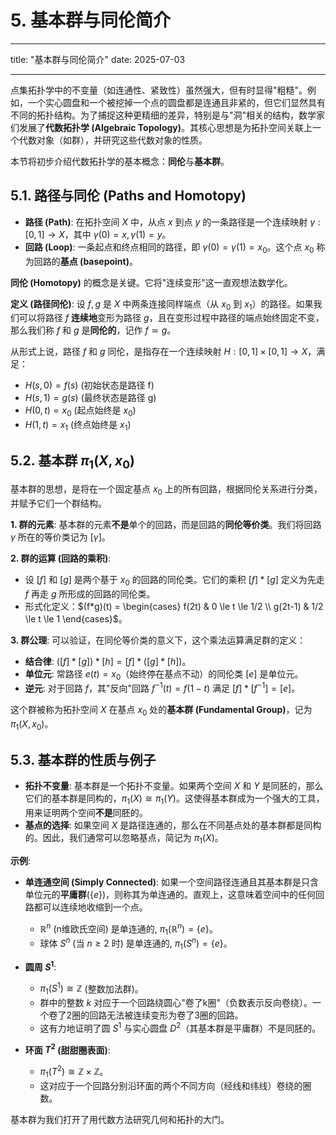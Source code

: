 # 5. 基本群与同伦简介

---

title: "基本群与同伦简介"
date: 2025-07-03

---

点集拓扑学中的不变量（如连通性、紧致性）虽然强大，但有时显得"粗糙"。例如，一个实心圆盘和一个被挖掉一个点的圆盘都是连通且非紧的，但它们显然具有不同的拓扑结构。为了捕捉这种更精细的差异，特别是与"洞"相关的结构，数学家们发展了**代数拓扑学 (Algebraic Topology)**。其核心思想是为拓扑空间关联上一个代数对象（如群），并研究这些代数对象的性质。

本节将初步介绍代数拓扑学的基本概念：**同伦**与**基本群**。

## 5.1. 路径与同伦 (Paths and Homotopy)

- **路径 (Path)**: 在拓扑空间 $X$ 中，从点 $x$ 到点 $y$ 的一条路径是一个连续映射 $\gamma: [0, 1] \to X$，其中 $\gamma(0) = x, \gamma(1) = y$。
- **回路 (Loop)**: 一条起点和终点相同的路径，即 $\gamma(0) = \gamma(1) = x_0$。这个点 $x_0$ 称为回路的**基点 (basepoint)**。

**同伦 (Homotopy)** 的概念是关键。它将"连续变形"这一直观想法数学化。

**定义 (路径同伦)**:
设 $f, g$ 是 $X$ 中两条连接同样端点（从 $x_0$ 到 $x_1$）的路径。如果我们可以将路径 $f$ **连续地**变形为路径 $g$，且在变形过程中路径的端点始终固定不变，那么我们称 $f$ 和 $g$ 是**同伦的**，记作 $f \simeq g$。

从形式上说，路径 $f$ 和 $g$ 同伦，是指存在一个连续映射 $H: [0, 1] \times [0, 1] \to X$，满足：

- $H(s, 0) = f(s)$  (初始状态是路径 f)
- $H(s, 1) = g(s)$  (最终状态是路径 g)
- $H(0, t) = x_0$  (起点始终是 $x_0$)
- $H(1, t) = x_1$  (终点始终是 $x_1$)

## 5.2. 基本群 $\pi_1(X, x_0)$

基本群的思想，是将在一个固定基点 $x_0$ 上的所有回路，根据同伦关系进行分类，并赋予它们一个群结构。

**1. 群的元素**:
基本群的元素**不是**单个的回路，而是回路的**同伦等价类**。我们将回路 $\gamma$ 所在的等价类记为 $[\gamma]$。

**2. 群的运算 (回路的乘积)**:

- 设 $[f]$ 和 $[g]$ 是两个基于 $x_0$ 的回路的同伦类。它们的乘积 $[f] * [g]$ 定义为先走 $f$ 再走 $g$ 所形成的回路的同伦类。
- 形式化定义：$(f*g)(t) = \begin{cases} f(2t) & 0 \le t \le 1/2 \\ g(2t-1) & 1/2 \le t \le 1 \end{cases}$。

**3. 群公理**:
可以验证，在同伦等价类的意义下，这个乘法运算满足群的定义：

- **结合律**: $([f]*[g])*[h] = [f]*([g]*[h])$。
- **单位元**: 常路径 $e(t) = x_0$（始终停在基点不动）的同伦类 $[e]$ 是单位元。
- **逆元**: 对于回路 $f$，其"反向"回路 $f^{-1}(t) = f(1-t)$ 满足 $[f] * [f^{-1}] = [e]$。

这个群被称为拓扑空间 $X$ 在基点 $x_0$ 处的**基本群 (Fundamental Group)**，记为 $\pi_1(X, x_0)$。

## 5.3. 基本群的性质与例子

- **拓扑不变量**: 基本群是一个拓扑不变量。如果两个空间 $X$ 和 $Y$ 是同胚的，那么它们的基本群是同构的，$\pi_1(X) \cong \pi_1(Y)$。这使得基本群成为一个强大的工具，用来证明两个空间**不是**同胚的。
- **基点的选择**: 如果空间 $X$ 是路径连通的，那么在不同基点处的基本群都是同构的。因此，我们通常可以忽略基点，简记为 $\pi_1(X)$。

**示例**:

- **单连通空间 (Simply Connected)**: 如果一个空间路径连通且其基本群是只含单位元的**平庸群**($\{e\}$)，则称其为单连通的。直观上，这意味着空间中的任何回路都可以连续地收缩到一个点。
  - $\mathbb{R}^n$ (n维欧氏空间) 是单连通的, $\pi_1(\mathbb{R}^n) = \{e\}$。
  - 球体 $S^n$ (当 $n \ge 2$ 时) 是单连通的, $\pi_1(S^n) = \{e\}$。

- **圆周 $S^1$**:
  - $\pi_1(S^1) \cong \mathbb{Z}$ (整数加法群)。
  - 群中的整数 $k$ 对应于一个回路绕圆心"卷了k圈"（负数表示反向卷绕）。一个卷了2圈的回路无法被连续变形为卷了3圈的回路。
  - 这有力地证明了圆 $S^1$ 与实心圆盘 $D^2$（其基本群是平庸群）不是同胚的。

- **环面 $T^2$ (甜甜圈表面)**:
  - $\pi_1(T^2) \cong \mathbb{Z} \times \mathbb{Z}$。
  - 这对应于一个回路分别沿环面的两个不同方向（经线和纬线）卷绕的圈数。

基本群为我们打开了用代数方法研究几何和拓扑的大门。
